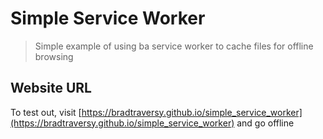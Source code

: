 # Simple Service Worker

> Simple example of using ba service worker to cache files for offline browsing

## Website URL

To test out, visit [https://bradtraversy.github.io/simple_service_worker](https://bradtraversy.github.io/simple_service_worker) and go offline
